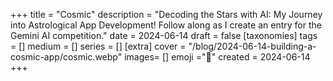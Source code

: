 +++
title = "Cosmic"
description = "Decoding the Stars with AI: My Journey into Astrological App Development! Follow along as I create an entry for the Gemini AI competition."
date = 2024-06-14
draft =  false
[taxonomies]
tags = []
medium = []
series = []
[extra]
cover = "/blog/2024-06-14-building-a-cosmic-app/cosmic.webp"
images= []
emoji ="🌠"
created = 2024-06-14
+++

